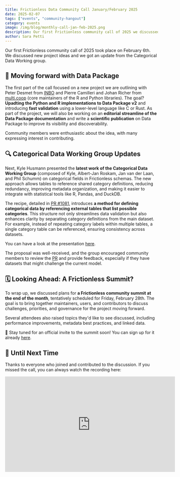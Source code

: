 ```yaml
---
title: Frictionless Data Community Call January/February 2025
date: 2025-02-07
tags: ["events", "community-hangout"]
category: events
image: /img/blog/monthly-call-jan-feb-2025.png
description: Our first Frictionless community call of 2025 we discussed new project ideas and got an update from the Categorical Data Working group...
author: Sara Petti
---
```

Our first Frictionless community call of 2025 took place on February 6th. We discussed new project ideas and we got an update from the Categorical Data Working group.

## 🚀 Moving forward with Data Package 
The first part of the call focused on a new project we are outlining with Peter Desmet from [INBO](https://www.vlaanderen.be/inbo/home) and Pierre Camilleri and Johan Richer from [multi.coop](https://multi.coop/) (core maintainers of the R and Python libraries). The goal? **Upadting the Python and R implementations to Data Package v2** and introducing **fast validation** using a lower-level language like C or Rust. As part of the project, we will also be working on an **editorial streamline of the Data Package documentation** and write a **scientific publication** on Data Package to improve its visibility and discoverability.

Community members were enthusiastic about the idea, with many expressing interest in contributing. 

## 🔍 Categorical Data Working Group Updates
Next, Kyle Husmann presented the **latest work of the Categorical Data Working Group** (composed of Kyle, Albert-Jan Roskam, Jan van der Laan, and Phil Schumm) on categorical fields in Frictionless schemas. The new approach allows tables to reference shared category definitions, reducing redundancy, improving metadata organization, and making it easier to integrate with statistical tools like R, Pandas, and DuckDB. 

The recipe, detailed in [PR #1081](https://github.com/frictionlessdata/datapackage/pull/1081), introduces **a method for defining categorical data by referencing external tables that list possible categories**. This structure not only streamlines data validation but also enhances clarity by separating category definitions from the main dataset. For example, instead of repeating category labels within multiple tables, a single category table can be referenced, ensuring consistency across datasets.

You can have a look at the presentation [here](https://docs.google.com/presentation/d/1m5QGpp4WEljozEtlxALURoH26R7Bz3y3vks-Ydc-4aA/edit?usp=sharing).

The proposal was well-received, and the group encouraged community members to review the [PR](https://github.com/frictionlessdata/datapackage/pull/1081) and provide feedback, especially if they have datasets that might challenge the current model.

## 🗓️ Looking Ahead: A Frictionless Summit?
To wrap up, we discussed plans for **a Frictionless community summit at the end of the month**, tentatively scheduled for Friday, February 28th. The goal is to bring together maintainers, users, and contributors to discuss challenges, priorities, and governance for the project moving forward.

Several attendees also raised topics they'd like to see discussed, including performance improvements, metadata best practices, and linked data.

📢 Stay tuned for an official invite to the summit soon! You can sign up for it already [here](https://docs.google.com/forms/d/e/1FAIpQLSeuNCopxXauMkrWvF6VHqOyHMcy54SfNDOseVXfWRQZWkvqjQ/viewform?usp=sf_link).

## 👋 Until Next Time
Thanks to everyone who joined and contributed to the discussion. If you missed the call, you can always watch the recording here:
<iframe width="560" height="315" src="https://www.youtube.com/embed/d1ywRlv29cY?si=SYtJHF7z9-O1gBKk" title="YouTube video player" frameborder="0" allow="accelerometer; autoplay; clipboard-write; encrypted-media; gyroscope; picture-in-picture; web-share" referrerpolicy="strict-origin-when-cross-origin" allowfullscreen></iframe>
